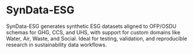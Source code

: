 # SynData-ESG
SynData-ESG generates synthetic ESG datasets aligned to OFP/OSDU schemas for GHG, CCS, and UHS, with support for custom domains like Water, Air, Waste, and Social. Ideal for testing, validation, and reproducible research in sustainability data workflows.
